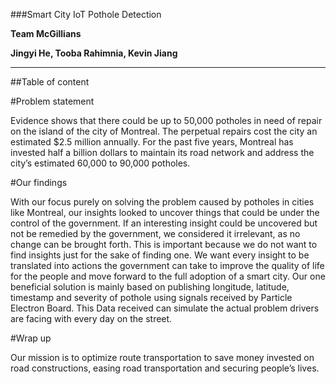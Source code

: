 ###Smart City IoT Pothole Detection



**Team McGillians**

**Jingyi He, Tooba Rahimnia, Kevin Jiang**

***

##Table of content


#Problem statement

Evidence shows that there could be up to 50,000 potholes in need of repair on the island of the city of Montreal. The perpetual repairs cost the city an estimated $2.5 million annually.
For the past five years, Montreal has invested half a billion dollars to maintain its road network and address the city’s estimated 60,000 to 90,000 potholes.


#Our findings            
                    
With our focus purely on  solving the problem caused by potholes in cities like Montreal, our insights looked to uncover things that could be under the control of the government. If an interesting insight could be uncovered but not be remedied by the government, we considered it irrelevant, as no change can be brought forth. This is important because we do not want to find insights just for the sake of finding one. We want every insight to be translated into actions the government can take to improve the quality of life for the people and move forward to the full adoption of a smart city. 
Our one beneficial solution is mainly based on publishing longitude, latitude, timestamp and severity of pothole using signals received by Particle Electron Board. This Data received can simulate the actual problem drivers are facing with every day on the street.                         
     
#Wrap up

Our mission is to optimize route transportation to save money invested on road constructions, easing road transportation and securing people’s lives.


 
